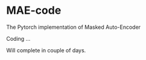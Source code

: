 # MAE-code
The Pytorch implementation of Masked Auto-Encoder

Coding ...

Will complete in couple of days.